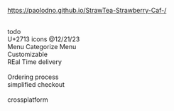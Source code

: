  https://paolodno.github.io/StrawTea-Strawberry-Caf-/
 
 <br>
 todo<br>
 U+2713 icons @12/21/23<br>
 Menu Categorize Menu<br>
 Customizable<br>
 REal Time delivery<br>
<br>
 Ordering process<br>
 simplified checkout<br>
<br>
 crossplatform<br>
